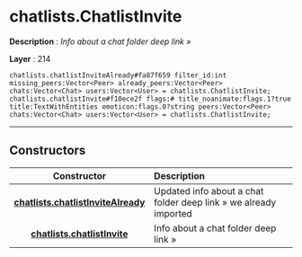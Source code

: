 # chatlists.ChatlistInvite

**Description** : *Info about a chat folder deep link &raquo;*

**Layer** : 214

```tl
chatlists.chatlistInviteAlready#fa87f659 filter_id:int missing_peers:Vector<Peer> already_peers:Vector<Peer> chats:Vector<Chat> users:Vector<User> = chatlists.ChatlistInvite;
chatlists.chatlistInvite#f10ece2f flags:# title_noanimate:flags.1?true title:TextWithEntities emoticon:flags.0?string peers:Vector<Peer> chats:Vector<Chat> users:Vector<User> = chatlists.ChatlistInvite;
```

---

## Constructors

| Constructor | Description |
| :---: | :--- |
| [**chatlists.chatlistInviteAlready**](constructor/chatlists.chatlistInviteAlready) | Updated info about a chat folder deep link » we already imported |
| [**chatlists.chatlistInvite**](constructor/chatlists.chatlistInvite) | Info about a chat folder deep link » |
